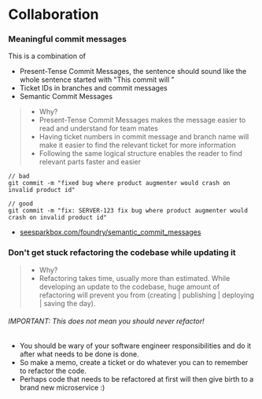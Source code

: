 # Collaboration

### Meaningful commit messages

This is a combination of

* Present-Tense Commit Messages, the sentence should sound like the whole sentence started with "This commit will "
* Ticket IDs in branches and commit messages
* Semantic Commit Messages

> * Why?
> * Present-Tense Commit Messages makes the message easier to read and understand for team mates
> * Having ticket numbers in commit message and branch name will make it easier to find the relevant ticket for more information
> * Following the same logical structure enables the reader to find relevant parts faster and easier

```
// bad
git commit -m "fixed bug where product augmenter would crash on invalid product id"

// good
git commit -m "fix: SERVER-123 fix bug where product augmenter would crash on invalid product id"
```

* [seesparkbox.com/foundry/semantic\_commit\_messages](https://seesparkbox.com/foundry/semantic_commit_messages)

### Don't get stuck refactoring the codebase while updating it

> * Why?
> * Refactoring takes time, usually more than estimated. While developing an update to the codebase, huge amount of refactoring will prevent you from (creating | publishing | deploying | saving the day).

###### IMPORTANT: This does not mean you should never refactor!
* You should be wary of your software engineer responsibilities and do it after what needs to be done is done.
* So make a memo, create a ticket or do whatever you can to remember to refactor the code.
* Perhaps code that needs to be refactored at first will then give birth to a brand new microservice :)
